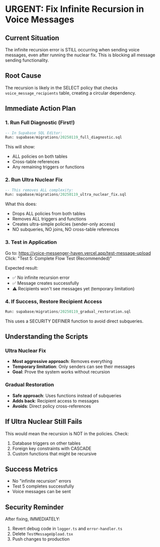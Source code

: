 # URGENT: Fix Infinite Recursion in Voice Messages

## Current Situation
The infinite recursion error is STILL occurring when sending voice messages, even after running the nuclear fix. This is blocking all message sending functionality.

## Root Cause
The recursion is likely in the SELECT policy that checks `voice_message_recipients` table, creating a circular dependency.

## Immediate Action Plan

### 1. Run Full Diagnostic (First!)
```sql
-- In Supabase SQL Editor:
Run: supabase/migrations/20250119_full_diagnostic.sql
```

This will show:
- ALL policies on both tables
- Cross-table references
- Any remaining triggers or functions

### 2. Run Ultra Nuclear Fix
```sql
-- This removes ALL complexity:
Run: supabase/migrations/20250119_ultra_nuclear_fix.sql
```

What this does:
- Drops ALL policies from both tables
- Removes ALL triggers and functions
- Creates ultra-simple policies (sender-only access)
- NO subqueries, NO joins, NO cross-table references

### 3. Test in Application
Go to: https://voice-messenger-haven.vercel.app/test-message-upload
Click: "Test 5: Complete Flow Test (Recommended)"

Expected result:
- ✅ No infinite recursion error
- ✅ Message creates successfully
- ⚠️  Recipients won't see messages yet (temporary limitation)

### 4. If Success, Restore Recipient Access
```sql
Run: supabase/migrations/20250119_gradual_restoration.sql
```

This uses a SECURITY DEFINER function to avoid direct subqueries.

## Understanding the Scripts

### Ultra Nuclear Fix
- **Most aggressive approach**: Removes everything
- **Temporary limitation**: Only senders can see their messages
- **Goal**: Prove the system works without recursion

### Gradual Restoration
- **Safe approach**: Uses functions instead of subqueries
- **Adds back**: Recipient access to messages
- **Avoids**: Direct policy cross-references

## If Ultra Nuclear Still Fails

This would mean the recursion is NOT in the policies. Check:
1. Database triggers on other tables
2. Foreign key constraints with CASCADE
3. Custom functions that might be recursive

## Success Metrics
- No "infinite recursion" errors
- Test 5 completes successfully
- Voice messages can be sent

## Security Reminder
After fixing, IMMEDIATELY:
1. Revert debug code in `logger.ts` and `error-handler.ts`
2. Delete `TestMessageUpload.tsx`
3. Push changes to production